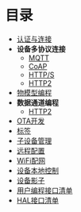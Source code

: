 # <a name="目录">目录</a>

+ [认证与连接](http://code.aliyun.com/edward.yangx/public-docs/wikis/user-guide/linkkit/Prog_Guide/Auth_Connect)
+ **设备多协议连接**
    - [MQTT](http://code.aliyun.com/edward.yangx/public-docs/wikis/user-guide/linkkit/Prog_Guide/MQTT_Connect)
    - [CoAP](http://code.aliyun.com/edward.yangx/public-docs/wikis/user-guide/linkkit/Prog_Guide/CoAP_Connect)
    - [HTTP/S](http://code.aliyun.com/edward.yangx/public-docs/wikis/user-guide/linkkit/Prog_Guide/HTTP_Connect)
    - [HTTP2](http://code.aliyun.com/edward.yangx/public-docs/wikis/user-guide/linkkit/Prog_Guide/H2_Connect)
+ [物模型编程](http://code.aliyun.com/edward.yangx/public-docs/wikis/user-guide/linkkit/Prog_Guide/DeviceModel_Prog)
+ **数据通道编程**
    - [HTTP2](http://code.aliyun.com/edward.yangx/public-docs/wikis/user-guide/linkkit/Prog_Guide/H2_Stream)
+ [OTA开发](http://code.aliyun.com/edward.yangx/public-docs/wikis/user-guide/linkkit/Prog_Guide/OTA_Prog)
+ [标签](http://code.aliyun.com/edward.yangx/public-docs/wikis/user-guide/linkkit/Prog_Guide/DeviceTag_Prog)
+ [子设备管理](http://code.aliyun.com/edward.yangx/public-docs/wikis/user-guide/linkkit/Prog_Guide/Gateway_Prog)
+ [远程配置](http://code.aliyun.com/edward.yangx/public-docs/wikis/user-guide/linkkit/Prog_Guide/Cota_Prog)
+ [WiFi配网](http://code.aliyun.com/edward.yangx/public-docs/wikis/user-guide/linkkit/Prog_Guide/WiFi_Provision)
+ [设备本地控制](http://code.aliyun.com/edward.yangx/public-docs/wikis/user-guide/linkkit/Prog_Guide/Alcs_Prog)
+ [设备影子](http://code.aliyun.com/edward.yangx/public-docs/wikis/user-guide/linkkit/Prog_Guide/DeviceShadow_Prog)
+ [用户编程接口清单](http://code.aliyun.com/edward.yangx/public-docs/wikis/user-guide/linkkit/Prog_Guide/Provided_APIs)
+ [HAL接口清单](http://code.aliyun.com/edward.yangx/public-docs/wikis/user-guide/linkkit/Prog_Guide/Required_APIs)
